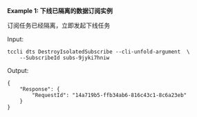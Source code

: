 **Example 1: 下线已隔离的数据订阅实例**

订阅任务已经隔离，立即发起下线任务

Input: 

```
tccli dts DestroyIsolatedSubscribe --cli-unfold-argument  \
    --SubscribeId subs-9jyki7hniw
```

Output: 
```
{
    "Response": {
        "RequestId": "14a719b5-ffb34ab6-816c43c1-8c6a23eb"
    }
}
```

